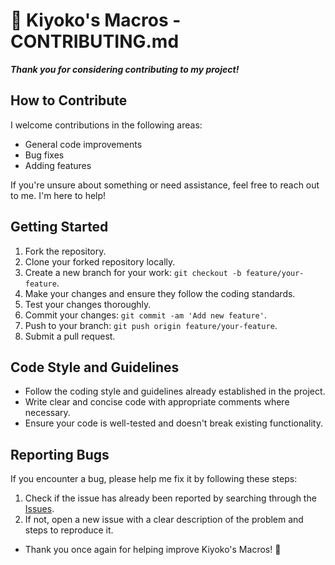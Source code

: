 # 🔧 Kiyoko's Macros - CONTRIBUTING.md

***Thank you for considering contributing to my project!***

## How to Contribute

I welcome contributions in the following areas:

- General code improvements
- Bug fixes
- Adding features

If you're unsure about something or need assistance, feel free to reach out to me. I'm here to help!


## Getting Started

1. Fork the repository.
2. Clone your forked repository locally.
3. Create a new branch for your work: `git checkout -b feature/your-feature`.
4. Make your changes and ensure they follow the coding standards.
5. Test your changes thoroughly.
6. Commit your changes: `git commit -am 'Add new feature'`.
7. Push to your branch: `git push origin feature/your-feature`.
8. Submit a pull request.

## Code Style and Guidelines

- Follow the coding style and guidelines already established in the project.
- Write clear and concise code with appropriate comments where necessary.
- Ensure your code is well-tested and doesn't break existing functionality.

## Reporting Bugs

If you encounter a bug, please help me fix it by following these steps:

1. Check if the issue has already been reported by searching through the [Issues](https://github.com/fr0st-iwnl/kiyokomacro/issues).
2. If not, open a new issue with a clear description of the problem and steps to reproduce it.


- Thank you once again for helping improve Kiyoko's Macros! 🎉
